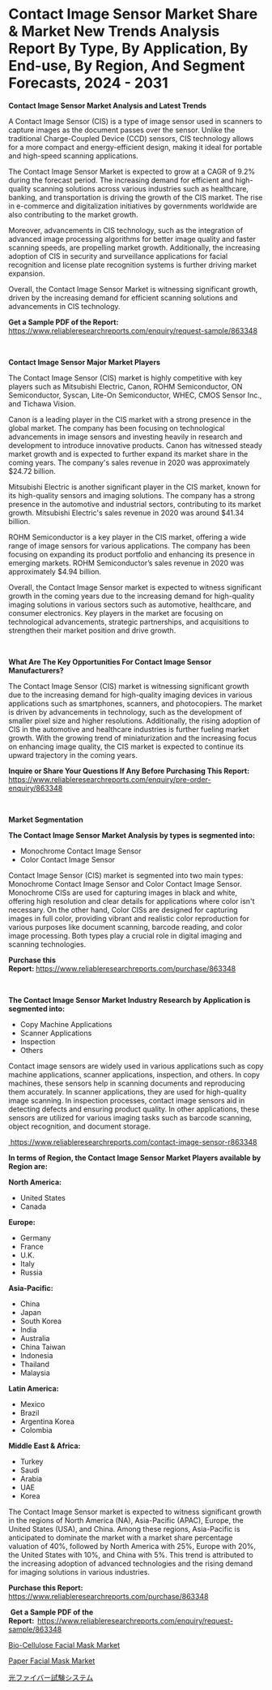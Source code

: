 <p><h1>Contact Image Sensor Market Share & Market New Trends Analysis Report By Type, By Application, By End-use, By Region, And Segment Forecasts, 2024 - 2031</h1></p><p><strong>Contact Image Sensor Market Analysis and Latest Trends</strong></p>
<p><p>A Contact Image Sensor (CIS) is a type of image sensor used in scanners to capture images as the document passes over the sensor. Unlike the traditional Charge-Coupled Device (CCD) sensors, CIS technology allows for a more compact and energy-efficient design, making it ideal for portable and high-speed scanning applications.</p><p>The Contact Image Sensor Market is expected to grow at a CAGR of 9.2% during the forecast period. The increasing demand for efficient and high-quality scanning solutions across various industries such as healthcare, banking, and transportation is driving the growth of the CIS market. The rise in e-commerce and digitalization initiatives by governments worldwide are also contributing to the market growth.</p><p>Moreover, advancements in CIS technology, such as the integration of advanced image processing algorithms for better image quality and faster scanning speeds, are propelling market growth. Additionally, the increasing adoption of CIS in security and surveillance applications for facial recognition and license plate recognition systems is further driving market expansion.</p><p>Overall, the Contact Image Sensor Market is witnessing significant growth, driven by the increasing demand for efficient scanning solutions and advancements in CIS technology.</p></p>
<p><strong>Get a Sample PDF of the Report:&nbsp;</strong> <a href="https://www.reliableresearchreports.com/enquiry/request-sample/863348">https://www.reliableresearchreports.com/enquiry/request-sample/863348</a></p>
<p>&nbsp;</p>
<p><strong>Contact Image Sensor Major Market Players</strong></p>
<p><p>The Contact Image Sensor (CIS) market is highly competitive with key players such as Mitsubishi Electric, Canon, ROHM Semiconductor, ON Semiconductor, Syscan, Lite-On Semiconductor, WHEC, CMOS Sensor Inc., and Tichawa Vision.</p><p>Canon is a leading player in the CIS market with a strong presence in the global market. The company has been focusing on technological advancements in image sensors and investing heavily in research and development to introduce innovative products. Canon has witnessed steady market growth and is expected to further expand its market share in the coming years. The company's sales revenue in 2020 was approximately $24.72 billion.</p><p>Mitsubishi Electric is another significant player in the CIS market, known for its high-quality sensors and imaging solutions. The company has a strong presence in the automotive and industrial sectors, contributing to its market growth. Mitsubishi Electric's sales revenue in 2020 was around $41.34 billion.</p><p>ROHM Semiconductor is a key player in the CIS market, offering a wide range of image sensors for various applications. The company has been focusing on expanding its product portfolio and enhancing its presence in emerging markets. ROHM Semiconductor’s sales revenue in 2020 was approximately $4.94 billion.</p><p>Overall, the Contact Image Sensor market is expected to witness significant growth in the coming years due to the increasing demand for high-quality imaging solutions in various sectors such as automotive, healthcare, and consumer electronics. Key players in the market are focusing on technological advancements, strategic partnerships, and acquisitions to strengthen their market position and drive growth.</p></p>
<p>&nbsp;</p>
<p><strong>What Are The Key Opportunities For Contact Image Sensor Manufacturers?</strong></p>
<p><p>The Contact Image Sensor (CIS) market is witnessing significant growth due to the increasing demand for high-quality imaging devices in various applications such as smartphones, scanners, and photocopiers. The market is driven by advancements in technology, such as the development of smaller pixel size and higher resolutions. Additionally, the rising adoption of CIS in the automotive and healthcare industries is further fueling market growth. With the growing trend of miniaturization and the increasing focus on enhancing image quality, the CIS market is expected to continue its upward trajectory in the coming years.</p></p>
<p><strong>Inquire or Share Your Questions If Any Before Purchasing This Report:</strong> <a href="https://www.reliableresearchreports.com/enquiry/pre-order-enquiry/863348">https://www.reliableresearchreports.com/enquiry/pre-order-enquiry/863348</a></p>
<p>&nbsp;</p>
<p><strong>Market Segmentation</strong></p>
<p><strong>The Contact Image Sensor Market Analysis by types is segmented into:</strong></p>
<p><ul><li>Monochrome Contact Image Sensor</li><li>Color Contact Image Sensor</li></ul></p>
<p><p>Contact Image Sensor (CIS) market is segmented into two main types: Monochrome Contact Image Sensor and Color Contact Image Sensor. Monochrome CISs are used for capturing images in black and white, offering high resolution and clear details for applications where color isn't necessary. On the other hand, Color CISs are designed for capturing images in full color, providing vibrant and realistic color reproduction for various purposes like document scanning, barcode reading, and color image processing. Both types play a crucial role in digital imaging and scanning technologies.</p></p>
<p><strong>Purchase this Report:&nbsp;</strong><a href="https://www.reliableresearchreports.com/purchase/863348">https://www.reliableresearchreports.com/purchase/863348</a></p>
<p>&nbsp;</p>
<p><strong>The Contact Image Sensor Market Industry Research by Application is segmented into:</strong></p>
<p><ul><li>Copy Machine Applications</li><li>Scanner Applications</li><li>Inspection</li><li>Others</li></ul></p>
<p><p>Contact image sensors are widely used in various applications such as copy machine applications, scanner applications, inspection, and others. In copy machines, these sensors help in scanning documents and reproducing them accurately. In scanner applications, they are used for high-quality image scanning. In inspection processes, contact image sensors aid in detecting defects and ensuring product quality. In other applications, these sensors are utilized for various imaging tasks such as barcode scanning, object recognition, and document storage.</p></p>
<p><a href="https://www.reliableresearchreports.com/contact-image-sensor-r863348">&nbsp;https://www.reliableresearchreports.com/contact-image-sensor-r863348</a></p>
<p><strong>In terms of Region, the Contact Image Sensor Market Players available by Region are:</strong></p>
<p>
    <p> <strong> North America: </strong>
        <ul>
            <li>United States</li>
            <li>Canada</li>
        </ul>
        </p> 
    <p> <strong> Europe: </strong>
        <ul>
            <li>Germany</li>
            <li>France</li>
            <li>U.K.</li>
            <li>Italy</li>
            <li>Russia</li>
        </ul>
        </p> 
    <p> <strong> Asia-Pacific: </strong>
        <ul>
            <li>China</li>
            <li>Japan</li>
            <li>South Korea</li>
            <li>India</li>
            <li>Australia</li>
            <li>China Taiwan</li>
            <li>Indonesia</li>
            <li>Thailand</li>
            <li>Malaysia</li>
        </ul>
        </p> 
    <p> <strong> Latin America: </strong>
        <ul>
            <li>Mexico</li>
            <li>Brazil</li>
            <li>Argentina Korea</li>
            <li>Colombia</li>
        </ul>
        </p> 
    <p> <strong> Middle East & Africa: </strong>
        <ul>
            <li>Turkey</li>
            <li>Saudi</li>
            <li>Arabia</li>
            <li>UAE</li>
            <li>Korea</li>
        </ul>
    </p>
    </p>
<p><p>The Contact Image Sensor market is expected to witness significant growth in the regions of North America (NA), Asia-Pacific (APAC), Europe, the United States (USA), and China. Among these regions, Asia-Pacific is anticipated to dominate the market with a market share percentage valuation of 40%, followed by North America with 25%, Europe with 20%, the United States with 10%, and China with 5%. This trend is attributed to the increasing adoption of advanced technologies and the rising demand for imaging solutions in various industries.</p></p>
<p><strong>Purchase this Report: </strong><a href="https://www.reliableresearchreports.com/purchase/863348">https://www.reliableresearchreports.com/purchase/863348</a></p>
<p>&nbsp;<strong>Get a Sample PDF of the Report:&nbsp;&nbsp;</strong><a href="https://www.reliableresearchreports.com/enquiry/request-sample/863348">https://www.reliableresearchreports.com/enquiry/request-sample/863348</a></p>
<p><strong></strong></p>
<p><p><a href="https://github.com/tamvrosiya/Market-Research-Report-List-4/blob/main/bio-cellulose-facial-mask-market.md">Bio-Cellulose Facial Mask Market</a></p><p><a href="https://github.com/changoleonlaverguenzanoexiste/Market-Research-Report-List-3/blob/main/paper-facial-mask-market.md">Paper Facial Mask Market</a></p><p><a href="https://github.com/AbigaleHuel/Market-Research-Report-List-1/blob/main/2580063147169.md">光ファイバー試験システム</a></p></p>